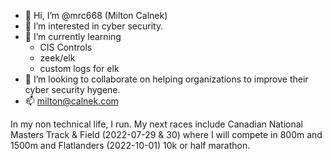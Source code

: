 - 👋 Hi, I’m @mrc668 (Milton Calnek)
- 👀 I’m interested in cyber security.
- 🌱 I’m currently learning
  - CIS Controls
  - zeek/elk
  - custom logs for elk
- 💞️ I’m looking to collaborate on helping organizations to improve their cyber security hygene. 
- 📫 milton@calnek.com

In my non technical life, I run. My next races include 
Canadian National Masters Track & Field (2022-07-29 & 30) where I will compete in 800m and 1500m
and Flatlanders (2022-10-01) 10k or half marathon.

